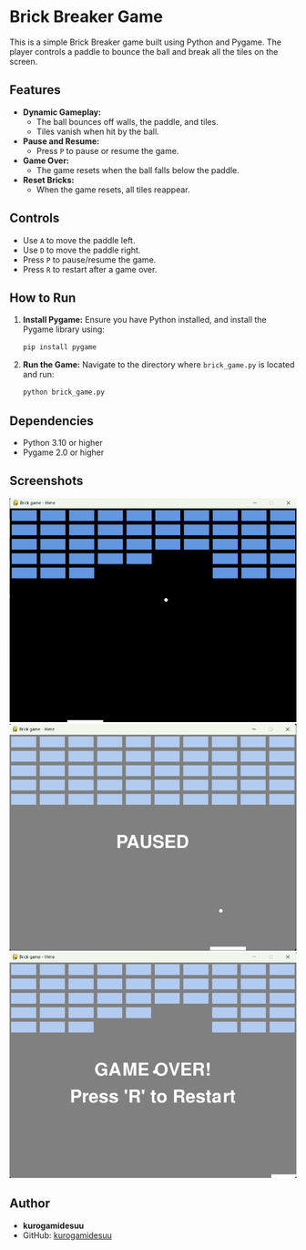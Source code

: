 # Brick Breaker Game

This is a simple Brick Breaker game built using Python and Pygame. The player controls a paddle to bounce the ball and break all the tiles on the screen.

## Features

- **Dynamic Gameplay:**
  - The ball bounces off walls, the paddle, and tiles.
  - Tiles vanish when hit by the ball.
- **Pause and Resume:**
  - Press `P` to pause or resume the game.
- **Game Over:**
  - The game resets when the ball falls below the paddle.
- **Reset Bricks:**
  - When the game resets, all tiles reappear.

## Controls

- Use `A` to move the paddle left.
- Use `D` to move the paddle right.
- Press `P` to pause/resume the game.
- Press `R` to restart after a game over.

## How to Run

1. **Install Pygame:** Ensure you have Python installed, and install the Pygame library using:

   ```bash
   pip install pygame
   ```

2. **Run the Game:** Navigate to the directory where `brick_game.py` is located and run:

   ```bash
   python brick_game.py
   ```

## Dependencies

- Python 3.10 or higher
- Pygame 2.0 or higher

## Screenshots

![Gameplay Screenshot](screenshots/Screenshot%20(1).png)
![Gameplay Screenshot](screenshots/Screenshot%20(2).png)
![Gameplay Screenshot](screenshots/Screenshot%20(3).png)

## Author

- **kurogamidesuu**
- GitHub: [kurogamidesuu](https://github.com/kurogamidesuu)